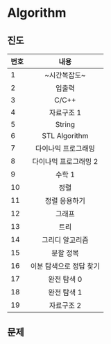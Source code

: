 # Algorithm

## 진도
| 번호 | 내용 | 
| --- |:----:|
| 1 | ~시간복잡도~ |
| 2 | 입출력 |
| 3 | C/C++ |
| 4 | 자료구조 1 |
| 5 | String |
| 6 | STL Algorithm |
| 7 | 다이나믹 프로그래밍 |
| 8 | 다이나믹 프로그래밍 2|
| 9 | 수학 1 |
| 10 | 정렬 |
| 11 | 정렬 응용하기 |
| 12 | 그래프 |
| 13 | 트리 |
| 14 | 그리디 알고리즘 |
| 15 | 분할 정복 |
| 16 | 이분 탐색으로 정답 찾기 |
| 17 | 완전 탐색 0 |
| 18 | 완전 탐색 1 |
| 19 | 자료구조 2 |

## 문제
